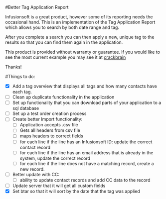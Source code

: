 #Better Tag Application Report

Infusionsoft is a great product, however some of its reporting needs the occasional hand.  This 
is an implementation of the Tag Application Report which allows you to search by both date range
and tag.  

After you complete a search you can then apply a new, unique tag to the results so that you can find
them again in the application. 

This product is provided without warranty or guarantee. If you would like to see the most current example
you may see it at [crackbrain](http://crackbra.in)

Thanks!


#Things to do:

- [x] Add a tag overview that displays all tags and how many contacts have each tag.    
- [ ] Clean up duplicate functionality in the application  
- [ ] Set up functionality that you can download parts of your application to a sql database  
- [ ] Set up a test order creation process  
- [ ] Create better Import functionality:    
    - [ ] Application accepts .csv file  
    - [ ] Gets all headers from csv file  
    - [ ] maps headers to correct fields  
    - [ ] for each line if the line has an Infusionsoft ID: update the correct contact record  
    - [ ] for each line if the line has an email address that is already in the system, update the correct record  
    - [ ] for each line if the line does not have a matching record, create a new record.   
- [ ] Better update with CC:  
    - [ ] ability to update contact records and add CC data to the record  
- [ ] Update server that it will get all custom fields
- [x] Set btar so that it will sort by the date that the tag was applied
